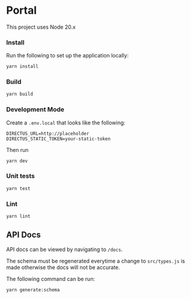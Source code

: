 # Portal

This project uses Node 20.x

### Install
Run the following to set up the application locally:
```bash
yarn install
```

### Build
```bash
yarn build
```

### Development Mode

Create a `.env.local` that looks like the following:
```
DIRECTUS_URL=http://placeholder
DIRECTUS_STATIC_TOKEN=your-static-token
```
Then run
```bash
yarn dev
```

### Unit tests
```bash
yarn test
```

### Lint
```bash
yarn lint
```

## API Docs
API docs can be viewed by navigating to `/docs`.

The schema must be regenerated everytime a change to `src/types.js` is made otherwise the docs will not be accurate.

The following command can be run:
```bash
yarn generate:schema
```